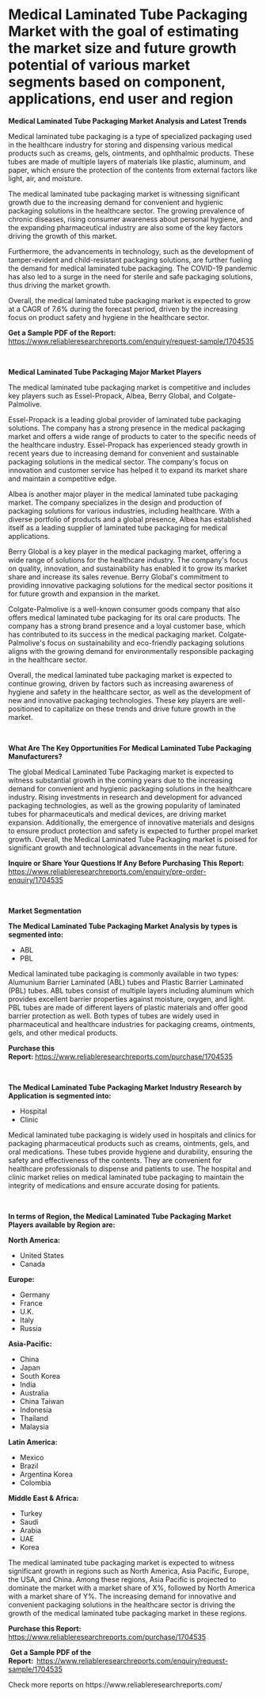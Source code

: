 <p><h1>Medical Laminated Tube Packaging Market with the goal of estimating the market size and future growth potential of various market segments based on component, applications, end user and region</h1></p><p><strong>Medical Laminated Tube Packaging Market Analysis and Latest Trends</strong></p>
<p><p>Medical laminated tube packaging is a type of specialized packaging used in the healthcare industry for storing and dispensing various medical products such as creams, gels, ointments, and ophthalmic products. These tubes are made of multiple layers of materials like plastic, aluminum, and paper, which ensure the protection of the contents from external factors like light, air, and moisture.</p><p>The medical laminated tube packaging market is witnessing significant growth due to the increasing demand for convenient and hygienic packaging solutions in the healthcare sector. The growing prevalence of chronic diseases, rising consumer awareness about personal hygiene, and the expanding pharmaceutical industry are also some of the key factors driving the growth of this market.</p><p>Furthermore, the advancements in technology, such as the development of tamper-evident and child-resistant packaging solutions, are further fueling the demand for medical laminated tube packaging. The COVID-19 pandemic has also led to a surge in the need for sterile and safe packaging solutions, thus driving the market growth.</p><p>Overall, the medical laminated tube packaging market is expected to grow at a CAGR of 7.6% during the forecast period, driven by the increasing focus on product safety and hygiene in the healthcare sector.</p></p>
<p><strong>Get a Sample PDF of the Report:&nbsp;</strong> <a href="https://www.reliableresearchreports.com/enquiry/request-sample/1704535">https://www.reliableresearchreports.com/enquiry/request-sample/1704535</a></p>
<p>&nbsp;</p>
<p><strong>Medical Laminated Tube Packaging Major Market Players</strong></p>
<p><p>The medical laminated tube packaging market is competitive and includes key players such as Essel-Propack, Albea, Berry Global, and Colgate-Palmolive.</p><p>Essel-Propack is a leading global provider of laminated tube packaging solutions. The company has a strong presence in the medical packaging market and offers a wide range of products to cater to the specific needs of the healthcare industry. Essel-Propack has experienced steady growth in recent years due to increasing demand for convenient and sustainable packaging solutions in the medical sector. The company's focus on innovation and customer service has helped it to expand its market share and maintain a competitive edge.</p><p>Albea is another major player in the medical laminated tube packaging market. The company specializes in the design and production of packaging solutions for various industries, including healthcare. With a diverse portfolio of products and a global presence, Albea has established itself as a leading supplier of laminated tube packaging for medical applications.</p><p>Berry Global is a key player in the medical packaging market, offering a wide range of solutions for the healthcare industry. The company's focus on quality, innovation, and sustainability has enabled it to grow its market share and increase its sales revenue. Berry Global's commitment to providing innovative packaging solutions for the medical sector positions it for future growth and expansion in the market.</p><p>Colgate-Palmolive is a well-known consumer goods company that also offers medical laminated tube packaging for its oral care products. The company has a strong brand presence and a loyal customer base, which has contributed to its success in the medical packaging market. Colgate-Palmolive's focus on sustainability and eco-friendly packaging solutions aligns with the growing demand for environmentally responsible packaging in the healthcare sector.</p><p>Overall, the medical laminated tube packaging market is expected to continue growing, driven by factors such as increasing awareness of hygiene and safety in the healthcare sector, as well as the development of new and innovative packaging technologies. These key players are well-positioned to capitalize on these trends and drive future growth in the market.</p></p>
<p>&nbsp;</p>
<p><strong>What Are The Key Opportunities For Medical Laminated Tube Packaging Manufacturers?</strong></p>
<p><p>The global Medical Laminated Tube Packaging market is expected to witness substantial growth in the coming years due to the increasing demand for convenient and hygienic packaging solutions in the healthcare industry. Rising investments in research and development for advanced packaging technologies, as well as the growing popularity of laminated tubes for pharmaceuticals and medical devices, are driving market expansion. Additionally, the emergence of innovative materials and designs to ensure product protection and safety is expected to further propel market growth. Overall, the Medical Laminated Tube Packaging market is poised for significant growth and technological advancements in the near future.</p></p>
<p><strong>Inquire or Share Your Questions If Any Before Purchasing This Report:</strong> <a href="https://www.reliableresearchreports.com/enquiry/pre-order-enquiry/1704535">https://www.reliableresearchreports.com/enquiry/pre-order-enquiry/1704535</a></p>
<p>&nbsp;</p>
<p><strong>Market Segmentation</strong></p>
<p><strong>The Medical Laminated Tube Packaging Market Analysis by types is segmented into:</strong></p>
<p><ul><li>ABL</li><li>PBL</li></ul></p>
<p><p>Medical laminated tube packaging is commonly available in two types: Alumunium Barrier Laminated (ABL) tubes and Plastic Barrier Laminated (PBL) tubes. ABL tubes consist of multiple layers including aluminum which provides excellent barrier properties against moisture, oxygen, and light. PBL tubes are made of different layers of plastic materials and offer good barrier protection as well. Both types of tubes are widely used in pharmaceutical and healthcare industries for packaging creams, ointments, gels, and other medical products.</p></p>
<p><strong>Purchase this Report:&nbsp;</strong><a href="https://www.reliableresearchreports.com/purchase/1704535">https://www.reliableresearchreports.com/purchase/1704535</a></p>
<p>&nbsp;</p>
<p><strong>The Medical Laminated Tube Packaging Market Industry Research by Application is segmented into:</strong></p>
<p><ul><li>Hospital</li><li>Clinic</li></ul></p>
<p><p>Medical laminated tube packaging is widely used in hospitals and clinics for packaging pharmaceutical products such as creams, ointments, gels, and oral medications. These tubes provide hygiene and durability, ensuring the safety and effectiveness of the contents. They are convenient for healthcare professionals to dispense and patients to use. The hospital and clinic market relies on medical laminated tube packaging to maintain the integrity of medications and ensure accurate dosing for patients.</p></p>
<p>&nbsp;</p>
<p><strong>In terms of Region, the Medical Laminated Tube Packaging Market Players available by Region are:</strong></p>
<p>
    <p> <strong> North America: </strong>
        <ul>
            <li>United States</li>
            <li>Canada</li>
        </ul>
        </p> 
    <p> <strong> Europe: </strong>
        <ul>
            <li>Germany</li>
            <li>France</li>
            <li>U.K.</li>
            <li>Italy</li>
            <li>Russia</li>
        </ul>
        </p> 
    <p> <strong> Asia-Pacific: </strong>
        <ul>
            <li>China</li>
            <li>Japan</li>
            <li>South Korea</li>
            <li>India</li>
            <li>Australia</li>
            <li>China Taiwan</li>
            <li>Indonesia</li>
            <li>Thailand</li>
            <li>Malaysia</li>
        </ul>
        </p> 
    <p> <strong> Latin America: </strong>
        <ul>
            <li>Mexico</li>
            <li>Brazil</li>
            <li>Argentina Korea</li>
            <li>Colombia</li>
        </ul>
        </p> 
    <p> <strong> Middle East & Africa: </strong>
        <ul>
            <li>Turkey</li>
            <li>Saudi</li>
            <li>Arabia</li>
            <li>UAE</li>
            <li>Korea</li>
        </ul>
    </p>
    </p>
<p><p>The medical laminated tube packaging market is expected to witness significant growth in regions such as North America, Asia Pacific, Europe, the USA, and China. Among these regions, Asia Pacific is projected to dominate the market with a market share of X%, followed by North America with a market share of Y%. The increasing demand for innovative and convenient packaging solutions in the healthcare sector is driving the growth of the medical laminated tube packaging market in these regions.</p></p>
<p><strong>Purchase this Report: </strong><a href="https://www.reliableresearchreports.com/purchase/1704535">https://www.reliableresearchreports.com/purchase/1704535</a></p>
<p>&nbsp;<strong>Get a Sample PDF of the Report:&nbsp;&nbsp;</strong><a href="https://www.reliableresearchreports.com/enquiry/request-sample/1704535">https://www.reliableresearchreports.com/enquiry/request-sample/1704535</a></p>
<p><strong></strong></p>
<p>Check more reports on https://www.reliableresearchreports.com/</p>